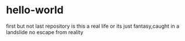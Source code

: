 # hello-world
first but not last repository
is this a real life or its just fantasy,caught in a landslide no escape from reality
